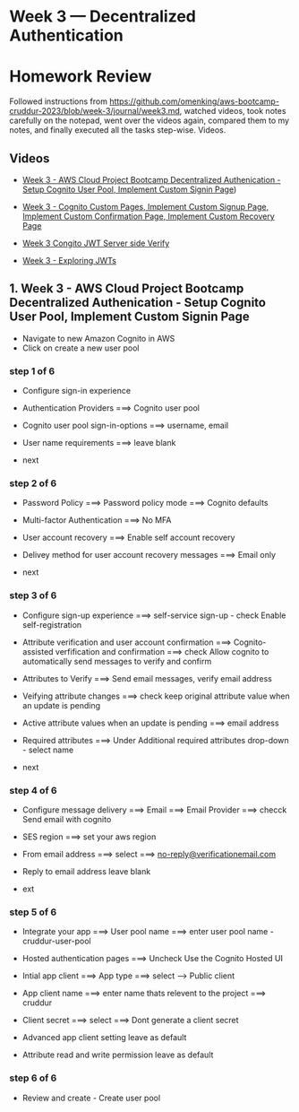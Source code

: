 # Week 3 — Decentralized Authentication


# Homework Review

Followed instructions from https://github.com/omenking/aws-bootcamp-cruddur-2023/blob/week-3/journal/week3.md, watched videos, took notes carefully on the notepad, went over the videos again, compared them to my notes, and finally executed all the tasks step-wise.
Videos.

## Videos

- [Week 3 - AWS Cloud Project Bootcamp Decentralized Authenication -  Setup Cognito User Pool, Implement Custom Signin Page](https://www.youtube.com/watch?v=9obl7rVgzJw&list=PLBfufR7vyJJ7k25byhRXJldB5AiwgNnWv&index=40))

- [Week 3 - Cognito Custom Pages, Implement Custom Signup Page, Implement Custom Confirmation Page, Implement Custom Recovery Page](https://www.youtube.com/watch?v=T4X4yIzejTc&list=PLBfufR7vyJJ7k25byhRXJldB5AiwgNnWv&index=42)

- [Week 3 Congito JWT Server side Verify](https://www.youtube.com/watch?v=d079jccoG-M&list=PLBfufR7vyJJ7k25byhRXJldB5AiwgNnWv&index=42)

- [Week 3 - Exploring JWTs](https://www.youtube.com/watch?v=nJjbI4BbasU&list=PLBfufR7vyJJ7k25byhRXJldB5AiwgNnWv&index=43)


## 1. Week 3 - AWS Cloud Project Bootcamp Decentralized Authenication -  Setup Cognito User Pool, Implement Custom Signin Page

- Navigate to new Amazon Cognito in AWS
- Click on create a new user pool

### step 1 of 6

- Configure sign-in experience

- Authentication Providers ===> Cognito user pool

- Cognito user pool sign-in-options ===> username, email 

- User name requirements ===> leave blank

- next

### step 2 of 6

- Password Policy ===> Password policy mode ===> Cognito defaults

- Multi-factor Authentication ===> No MFA

- User account recovery ===> Enable self account recovery

- Delivey method for user account recovery messages ===> Email only

- next

### step 3 of 6

- Configure sign-up experience ===> self-service sign-up - check Enable self-registration 

- Attribute verification and user account confirmation ===> Cognito-assisted verfification and confirmation ===> check Allow cognito to automatically send messages to verify and confirm 

- Attributes to Verify ===> Send email messages, verify email address

- Veifying attribute changes ===> check keep original attribute value when an update is pending 

- Active attribute values when an update is pending ===> email address

- Required attributes ===> Under Additional required attributes drop-down - select name 

- next



### step 4 of 6

- Configure message delivery ===> Email ===> Email Provider ===> checck Send email with cognito 

- SES region ===> set your aws region

- From email address ===> select ===> no-reply@verificationemail.com

- Reply to email address leave blank

- ext

### step 5 of 6

- Integrate your app ===> User pool name ===> enter user pool name  - cruddur-user-pool

- Hosted authentication pages ===> Uncheck Use the Cognito Hosted UI 

- Intial app client ===> App type ===> select --> Public client

- App client name ===> enter name thats relevent to the project ===> cruddur

- Client secret ===> select ===> Dont generate a client secret

- Advanced app client setting leave as default

- Attribute read and write permission leave as default

### step 6 of 6

- Review and create - Create user pool



